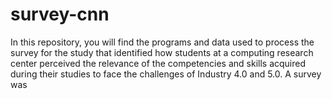 # survey-cnn
In this repository, you will find the programs and data used to process the survey for the study that identified how students at a computing research center perceived the relevance of the competencies and skills acquired during their studies to face the challenges of Industry 4.0 and 5.0. A survey was
